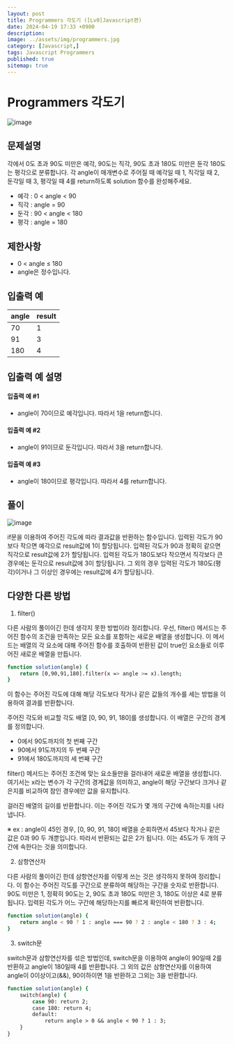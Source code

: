 ```yaml
---
layout: post
title: Programmers 각도기 ([Lv0]Javascript편)
date: 2024-04-19 17:33 +0900
description: 
image: ../assets/img/programmers.jpg
category: [Javascript,]
tags: Javascript Programmers
published: true
sitemap: true
---
```


# Programmers 각도기

![image](https://github.com/gnlgk/gnlgk.github.io/assets/161431748/70791c11-3471-423b-b967-0fc644e00531)

## 문제설명

각에서 0도 초과 90도 미만은 예각, 90도는 직각, 90도 초과 180도 미만은 둔각 180도는 평각으로 분류합니다. 각 angle이 매개변수로 주어질 때 예각일 때 1, 직각일 때 2, 둔각일 때 3, 평각일 때 4를 return하도록 solution 함수를 완성해주세요.

* 예각 : 0 < angle < 90
* 직각 : angle = 90
* 둔각 : 90 < angle < 180
* 평각 : angle = 180

## 제한사항

* 0 < angle ≤ 180
* angle은 정수입니다.

## 입출력 예

|angle|result|
|---|---|
|70|1|
|91|3|
|180|4|

## 입출력 예 설명

#### 입출력 예 #1

* angle이 70이므로 예각입니다. 따라서 1을 return합니다.

####  입출력 예 #2

* angle이 91이므로 둔각입니다. 따라서 3을 return합니다.

####  입출력 예 #3

* angle이 180이므로 평각입니다. 따라서 4를 return합니다.

## 풀이

![image](https://github.com/gnlgk/gnlgk.github.io/assets/161431748/00be20e9-c94d-44aa-a4ee-122de5063223)

if문을 이용하여 주어진 각도에 따라 결과값을 반환하는 함수입니다. 입력된 각도가 90보다 작으면 예각으로 result값에 1이 할당됩니다. 입력된 각도가 90과 정확히 같으면 직각으로 result값에 2가 할당됩니다. 입력된 각도가 180도보다 작으면서 직각보다 큰 경우에는 둔각으로 result값에 3이 할당됩니다. 그 외의 경우 입력된 각도가 180도(평각)이거나 그 이상인 경우에는 result값에 4가 할당됩니다.

## 다양한 다른 방법

1. filter()

다른 사람의 풀이이긴 한데 생각지 못한 방법이라 정리합니다. 
우선, filter() 메서드는 주어진 함수의 조건을 만족하는 모든 요소를 포함하는 새로운 배열을 생성합니다. 이 메서드는 배열의 각 요소에 대해 주어진 함수를 호출하여 반환된 값이 true인 요소들로 이루어진 새로운 배열을 만듭니다.

````bash
function solution(angle) {
    return [0,90,91,180].filter(x => angle >= x).length;
}
````

이 함수는 주어진 각도에 대해 해당 각도보다 작거나 같은 값들의 개수를 세는 방법을 이용하여 결과를 반환합니다.

주어진 각도와 비교할 각도 배열 [0, 90, 91, 180]를 생성합니다. 이 배열은 구간의 경계를 정의합니다.

* 0에서 90도까지의 첫 번째 구간
* 90에서 91도까지의 두 번째 구간
* 91에서 180도까지의 세 번째 구간

filter() 메서드는 주어진 조건에 맞는 요소들만을 걸러내어 새로운 배열을 생성합니다. 여기서는 x라는 변수가 각 구간의 경계값을 의미하고, angle이 해당 구간보다 크거나 같은지를 비교하여 참인 경우에만 값을 유지합니다.

걸러진 배열의 길이를 반환합니다. 이는 주어진 각도가 몇 개의 구간에 속하는지를 나타냅니다.

※ ex : angle이 45인 경우, [0, 90, 91, 180] 배열을 순회하면서 45보다 작거나 같은 값은 0과 90 두 개뿐입니다. 따라서 반환되는 값은 2가 됩니다. 이는 45도가 두 개의 구간에 속한다는 것을 의미합니다.

2. 삼항연산자

다른 사람의 풀이이긴 한데 삼항연산자를 이렇게 쓰는 것은 생각하지 못하여 정리합니다. 이 함수는 주어진 각도를 구간으로 분류하여 해당하는 구간을 숫자로 반환합니다. 90도 미만은 1, 정확히 90도는 2, 90도 초과 180도 미만은 3, 180도 이상은 4로 분류됩니다. 입력된 각도가 어느 구간에 해당하는지를 빠르게 확인하여 반환합니다.

````bash
function solution(angle) {
    return angle < 90 ? 1 : angle === 90 ? 2 : angle < 180 ? 3 : 4;
}
````

3. switch문

switch문과 삼항연산자를 섞은 방법인데, switch문을 이용하여 angle이 90일때 2를 반환하고 angle이 180일때 4를 반환합니다. 그 외의 값은 삼항연산자를 이용하여 angle이 0이상이고(&&), 90이하이면 1을 반환하고 그외는 3을 반환합니다.

````bash
function solution(angle) {
    switch(angle) {
        case 90: return 2;
        case 180: return 4;
        default:
            return angle > 0 && angle < 90 ? 1 : 3;
    }
}
````

